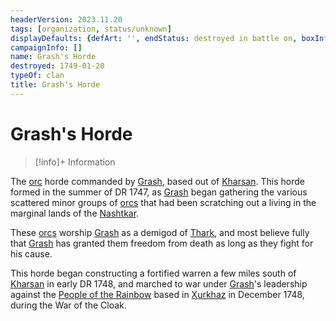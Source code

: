 ```yaml
---
headerVersion: 2023.11.20
tags: [organization, status/unknown]
displayDefaults: {defArt: '', endStatus: destroyed in battle on, boxInfo: ''}
campaignInfo: []
name: Grash's Horde
destroyed: 1749-01-20
typeOf: clan
title: Grash's Horde
---
```

# Grash's Horde
>[!info]+ Information
> 

The [orc](<../../species/children-of-the-embodied-gods/orcs/orcs.md>) horde commanded by [Grash](<../../people/other-nonhumans/grash.md>), based out of [Kharsan](<../../gazetteer/greater-dunmar/dunmari-basin/kharsan.md>). This horde formed in the summer of DR 1747, as [Grash](<../../people/other-nonhumans/grash.md>) began gathering the various scattered minor groups of [orcs](<../../species/children-of-the-embodied-gods/orcs/orcs.md>) that had been scratching out a living in the marginal lands of the [Nashtkar](<../../gazetteer/greater-dunmar/dunmari-basin/nashtkar.md>). 

These [orcs](<../../species/children-of-the-embodied-gods/orcs/orcs.md>) worship [Grash](<../../people/other-nonhumans/grash.md>) as a demigod of [Thark](<../../cosmology/gods/embodied-gods/thark.md>), and most believe fully that [Grash](<../../people/other-nonhumans/grash.md>) has granted them freedom from death as long as they fight for his cause. 

This horde began constructing a fortified warren a few miles south of [Kharsan](<../../gazetteer/greater-dunmar/dunmari-basin/kharsan.md>) in early DR 1748, and marched to war under [Grash](<../../people/other-nonhumans/grash.md>)'s leadership against the [People of the Rainbow](<./people-of-the-rainbow.md>) based in [Xurkhaz](<../../gazetteer/istaros-watershed/xurkhaz/xurkhaz.md>) in December 1748, during the War of the Cloak. 

